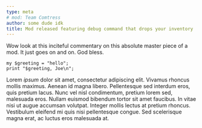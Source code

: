```yaml
---
type: meta
# mod: Team Comtress
author: some dude idk
title: Mod released featuring debug command that drops your inventory
---
```


Wow look at this inciteful commentary on this absolute master piece of
a mod. It just goes on and on. God bless.

```
my $greeting = "hello";
print "$greeting, Joe\n";
```

Lorem *ipsum* dolor sit amet, consectetur adipiscing elit. Vivamus
rhoncus mollis maximus. Aenean id magna libero. Pellentesque sed
interdum eros, quis pretium lacus. Nunc vel nisl condimentum, pretium
lorem sed, malesuada eros. Nullam euismod bibendum tortor sit amet
faucibus. In vitae nisi ut augue accumsan volutpat. Integer mollis
lectus at pretium rhoncus. Vestibulum eleifend mi quis nisi
pellentesque congue. Sed scelerisque magna erat, ac luctus eros
malesuada at.
